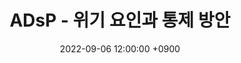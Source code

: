 ---
title: 'ADsP - 위기 요인과 통제 방안'
date: 2022-09-06 12:00:00 +0900
tags: ['LICENSE']
draft: false
summary: '데이터 분석 준전문가 자격증 취득을 위한 학습 내용 중 Part 1, 2장 위기 요인과 통제 방안 챕터 정리 내용'
---